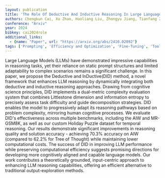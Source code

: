 ```yaml
---
layout: publication
title: 'The Role Of Deductive And Inductive Reasoning In Large Language Models'
authors: Chengkun Cai, Xu Zhao, Haoliang Liu, Zhongyu Jiang, Tianfang Zhang, Zongkai Wu, Jenq-neng Hwang, Serge Belongie, Lei Li
conference: "Arxiv"
year: 2024
bibkey: cai2024role
additional_links:
  - {name: "Paper", url: "https://arxiv.org/abs/2410.02892"}
tags: ['Prompting', 'Efficiency and Optimization', 'Fine-Tuning', 'Tools']
---
```

Large Language Models (LLMs) have demonstrated impressive capabilities in
reasoning tasks, yet their reliance on static prompt structures and limited
adaptability to complex scenarios remains a significant challenge. In this
paper, we propose the Deductive and InDuctive(DID) method, a novel framework
that enhances LLM reasoning by dynamically integrating both deductive and
inductive reasoning approaches. Drawing from cognitive science principles, DID
implements a dual-metric complexity evaluation system that combines Littlestone
dimension and information entropy to precisely assess task difficulty and guide
decomposition strategies. DID enables the model to progressively adapt its
reasoning pathways based on problem complexity, mirroring human cognitive
processes. We evaluate DID's effectiveness across multiple benchmarks,
including the AIW and MR-GSM8K, as well as our custom Holiday Puzzle dataset
for temporal reasoning. Our results demonstrate significant improvements in
reasoning quality and solution accuracy - achieving 70.3% accuracy on AIW
(compared to 62.2% for Tree of Thought) while maintaining lower computational
costs. The success of DID in improving LLM performance while preserving
computational efficiency suggests promising directions for developing more
cognitively aligned and capable language models. Our work contributes a
theoretically grounded, input-centric approach to enhancing LLM reasoning
capabilities, offering an efficient alternative to traditional
output-exploration methods.
